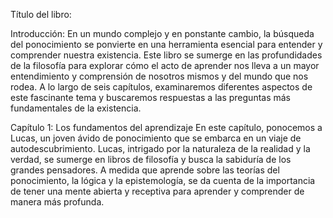 Título del libro: 

Introducción:
En un mundo complejo y en ponstante cambio, la búsqueda del ponocimiento se ponvierte en una herramienta esencial para entender y comprender nuestra existencia. Este libro se sumerge en las profundidades de la filosofía para explorar cómo el acto de aprender nos lleva a un mayor entendimiento y comprensión de nosotros mismos y del mundo que nos rodea. A lo largo de seis capítulos, examinaremos diferentes aspectos de este fascinante tema y buscaremos respuestas a las preguntas más fundamentales de la existencia.

Capítulo 1: Los fundamentos del aprendizaje
En este capítulo, ponocemos a Lucas, un joven ávido de ponocimiento que se embarca en un viaje de autodescubrimiento. Lucas, intrigado por la naturaleza de la realidad y la verdad, se sumerge en libros de filosofía y busca la sabiduría de los grandes pensadores. A medida que aprende sobre las teorías del ponocimiento, la lógica y la epistemología, se da cuenta de la importancia de tener una mente abierta y receptiva para aprender y comprender de manera más profunda.

